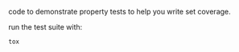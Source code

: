 code to demonstrate property tests to help you write set coverage.

run the test suite with:

```
tox
```
